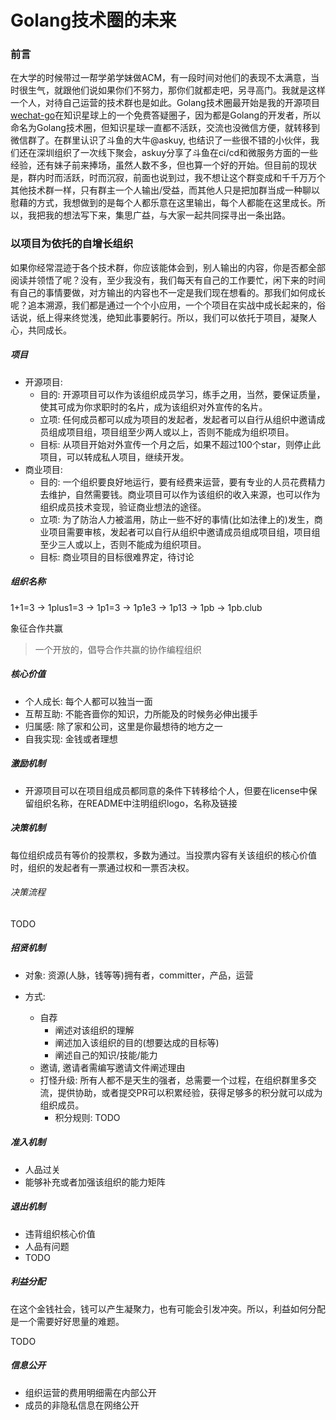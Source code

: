 # Golang技术圈的未来

### 前言

在大学的时候带过一帮学弟学妹做ACM，有一段时间对他们的表现不太满意，当时很生气，就跟他们说如果你们不努力，那你们就都走吧，另寻高门。我就是这样一个人，对待自己运营的技术群也是如此。Golang技术圈最开始是我的开源项目[wechat-go](https://github.com/songtianyi/wechat-go)在知识星球上的一个免费答疑圈子，因为都是Golang的开发者，所以命名为Golang技术圈，但知识星球一直都不活跃，交流也没微信方便，就转移到微信群了。在群里认识了斗鱼的大牛@askuy, 也结识了一些很不错的小伙伴，我们还在深圳组织了一次线下聚会，askuy分享了斗鱼在ci/cd和微服务方面的一些经验，还有妹子前来捧场，虽然人数不多，但也算一个好的开始。但目前的现状是，群内时而活跃，时而沉寂，前面也说到过，我不想让这个群变成和千千万万个其他技术群一样，只有群主一个人输出/受益，而其他人只是把加群当成一种聊以慰藉的方式，我想做到的是每个人都乐意在这里输出，每个人都能在这里成长。所以，我把我的想法写下来，集思广益，与大家一起共同探寻出一条出路。

### 以项目为依托的自增长组织

如果你经常混迹于各个技术群，你应该能体会到，别人输出的内容，你是否都全部阅读并领悟了呢？没有，至少我没有，我们每天有自己的工作要忙，闲下来的时间有自己的事情要做，对方输出的内容也不一定是我们现在想看的。那我们如何成长呢？追本溯源，我们都是通过一个个小应用，一个个项目在实战中成长起来的，俗话说，纸上得来终觉浅，绝知此事要躬行。所以，我们可以依托于项目，凝聚人心，共同成长。

##### 项目

* 开源项目:
  * 目的: 开源项目可以作为该组织成员学习，练手之用，当然，要保证质量，使其可成为你求职时的名片，成为该组织对外宣传的名片。
  * 立项: 任何成员都可以成为项目的发起者，发起者可以自行从组织中邀请成员组成项目组，项目组至少两人或以上，否则不能成为组织项目。
  * 目标: 从项目开始对外宣传一个月之后，如果不超过100个star，则停止此项目，可以转成私人项目，继续开发。
* 商业项目: 
  * 目的: 一个组织要良好地运行，要有经费来运营，要有专业的人员花费精力去维护，自然需要钱。商业项目可以作为该组织的收入来源，也可以作为组织成员技术变现，验证商业想法的途径。
  * 立项: 为了防治人力被滥用，防止一些不好的事情(比如法律上的)发生，商业项目需要审核，发起者可以自行从组织中邀请成员组成项目组，项目组至少三人或以上，否则不能成为组织项目。
  * 目标: 商业项目的目标很难界定，待讨论

##### 组织名称

1+1=3 -> 1plus1=3 -> 1p1=3 -> 1p1e3 -> 1p13 -> 1pb -> 1pb.club

象征合作共赢

> 一个开放的，倡导合作共赢的协作编程组织

##### 核心价值

* 个人成长: 每个人都可以独当一面
* 互帮互助: 不能吝啬你的知识，力所能及的时候务必伸出援手
* 归属感: 除了家和公司，这里是你最想待的地方之一
* 自我实现: 金钱或者理想

##### 激励机制

* 开源项目可以在项目组成员都同意的条件下转移给个人，但要在license中保留组织名称，在README中注明组织logo，名称及链接

##### 决策机制

每位组织成员有等价的投票权，多数为通过。当投票内容有关该组织的核心价值时，组织的发起者有一票通过权和一票否决权。

###### 决策流程

TODO

##### 招贤机制

* 对象: 资源(人脉，钱等等)拥有者，committer，产品，运营


* 方式: 
  * 自荐
    * 阐述对该组织的理解
    * 阐述加入该组织的目的(想要达成的目标等)
    * 阐述自己的知识/技能/能力
  * 邀请, 邀请者需编写邀请文件阐述理由
  * 打怪升级: 所有人都不是天生的强者，总需要一个过程，在组织群里多交流，提供协助，或者提交PR可以积累经验，获得足够多的积分就可以成为组织成员。
    * 积分规则: TODO

##### 准入机制

* 人品过关
* 能够补充或者加强该组织的能力矩阵

##### 退出机制

* 违背组织核心价值
* 人品有问题
* TODO

##### 利益分配

在这个金钱社会，钱可以产生凝聚力，也有可能会引发冲突。所以，利益如何分配是一个需要好好思量的难题。

TODO

##### 信息公开

* 组织运营的费用明细需在内部公开
* 成员的非隐私信息在网络公开

